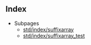 # 

## Index

* Subpages
  * [std/index/suffixarray](index/suffixarray.md)
  * [std/index/suffixarray_test](index/suffixarray_test.md)


